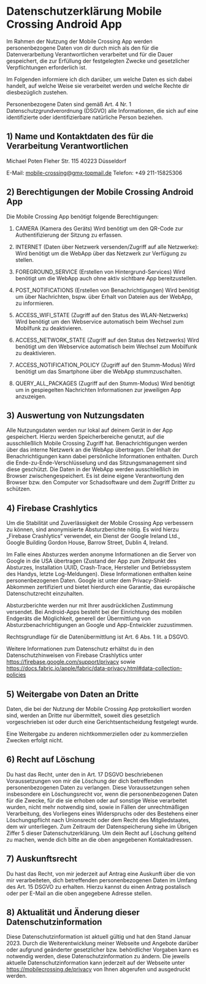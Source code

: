 # Datenschutzerklärung Mobile Crossing Android App

Im Rahmen der Nutzung der Mobile Crossing App werden personenbezogene Daten von dir durch mich als den für die Datenverarbeitung Verantwortlichen verarbeitet und für die Dauer gespeichert, die zur Erfüllung der festgelegten Zwecke und gesetzlicher Verpflichtungen erforderlich ist.

Im Folgenden informiere ich dich darüber, um welche Daten es sich dabei handelt, auf welche Weise sie verarbeitet werden und welche Rechte dir diesbezüglich zustehen.

Personenbezogene Daten sind gemäß Art. 4 Nr. 1 Datenschutzgrundverordnung (DSGVO) alle Informationen, die sich auf eine identifizierte oder identifizierbare natürliche Person beziehen.


## 1) Name und Kontaktdaten des für die Verarbeitung Verantwortlichen

Michael Poten
Fleher Str. 115
40223 Düsseldorf

E-Mail: mobile-crossing@gmx-topmail.de
Telefon: +49 211-15825306
 
## 2) Berechtigungen der Mobile Crossing Android App

Die Mobile Crossing App benötigt folgende Berechtigungen:

1. CAMERA (Kamera des Geräts)
Wird benötigt um den QR-Code zur Authentifizierung der Sitzung zu erfassen.

2. INTERNET (Daten über Netzwerk versenden/Zugriff auf alle Netzwerke):
Wird benötigt um die WebApp über das Netzwerk zur Verfügung zu stellen.

3. FOREGROUND_SERVICE (Erstellen von Hintergrund-Services)
Wird benötigt um die WebApp auch ohne aktiv sichtbare App bereitzustellen.

4. POST_NOTIFICATIONS (Erstellen von Benachrichtigungen)
Wird benötigt um über Nachrichten, bspw. über Erhalt von Dateien aus der WebApp, zu informieren.

5. ACCESS_WIFI_STATE (Zugriff auf den Status des WLAN-Netzwerks)
Wird benötigt um den Webservice automatisch beim Wechsel zum Mobilfunk zu deaktivieren.

6. ACCESS_NETWORK_STATE (Zugriff auf den Status des Netzwerks)
Wird benötigt um den Webservice automatisch beim Wechsel zum Mobilfunk zu deaktivieren.

7. ACCESS_NOTIFICATION_POLICY (Zugriff auf den Stumm-Modus)
Wird benötigt um das Smartphone über die WebApp stummzuschalten.
 
8. QUERY_ALL_PACKAGES (Zugriff auf den Stumm-Modus)
Wird benötigt um in gespiegelten Nachrichten Informationen zur jeweiligen App anzuzeigen.

## 3) Auswertung von Nutzungsdaten

Alle Nutzungsdaten werden nur lokal auf deinem Gerät in der App gespeichert. Hierzu werden Speicherbereiche genutzt, auf die ausschließlich Mobile Crossing Zugriff hat. Benachrichtigungen werden über das interne Netzwerk an die WebApp übertragen. Der Inhalt der Benachrichtigungen kann dabei persönliche Informationen enthalten. Durch die Ende-zu-Ende-Verschlüsselung und das Sitzungsmanagement sind diese geschützt. Die Daten in der WebApp werden ausschließlich im Browser zwischengespeichert. Es ist deine eigene Verantwortung den Browser bzw. den Computer vor Schadsoftware und dem Zugriff Dritter zu schützen.

## 4) Firebase Crashlytics

Um die Stabilität und Zuverlässigkeit der Mobile Crossing App verbessern zu können, sind anonymisierte Absturzberichte nötig. Es wird hierzu „Firebase Crashlytics“ verwendet, ein Dienst der Google Ireland Ltd., Google Building Gordon House, Barrow Street, Dublin 4, Ireland.

Im Falle eines Absturzes werden anonyme Informationen an die Server von Google in die USA übertragen (Zustand der App zum Zeitpunkt des Absturzes, Installation UUID, Crash-Trace, Hersteller und Betriebssystem des Handys, letzte Log-Meldungen). Diese Informationen enthalten keine personenbezogenen Daten. Google ist unter dem Privacy-Shield-Abkommen zertifiziert und bietet hierdurch eine Garantie, das europäische Datenschutzrecht einzuhalten.
 
Absturzberichte werden nur mit Ihrer ausdrücklichen Zustimmung versendet. Bei Android-Apps besteht bei der Einrichtung des mobilen Endgeräts die Möglichkeit, generell der Übermittlung von Absturzbenachrichtigungen an Google und App-Entwickler zuzustimmen.
 
Rechtsgrundlage für die Datenübermittlung ist Art. 6 Abs. 1 lit. a DSGVO.

Weitere Informationen zum Datenschutz erhältst du in den Datenschutzhinweisen von Firebase Crashlytics unter https://firebase.google.com/support/privacy sowie https://docs.fabric.io/apple/fabric/data-privacy.html#data-collection-policies
 
## 5) Weitergabe von Daten an Dritte

Daten, die bei der Nutzung der Mobile Crossing App protokolliert worden sind, werden an Dritte nur übermittelt, soweit dies gesetzlich vorgeschrieben ist oder durch eine Gerichtsentscheidung festgelegt wurde.

Eine Weitergabe zu anderen nichtkommerziellen oder zu kommerziellen Zwecken erfolgt nicht.

## 6) Recht auf Löschung

Du hast das Recht, unter den in Art. 17 DSGVO beschriebenen Voraussetzungen von mir die Löschung der dich betreffenden personenbezogenen Daten zu verlangen. Diese Voraussetzungen sehen insbesondere ein Löschungsrecht vor, wenn die personenbezogenen Daten für die Zwecke, für die sie erhoben oder auf sonstige Weise verarbeitet wurden, nicht mehr notwendig sind, sowie in Fällen der unrechtmäßigen Verarbeitung, des Vorliegens eines Widerspruchs oder des Bestehens einer Löschungspflicht nach Unionsrecht oder dem Recht des Mitgliedstaates, dem wir unterliegen. Zum Zeitraum der Datenspeicherung siehe im Übrigen Ziffer 5 dieser Datenschutzerklärung. Um dein Recht auf Löschung geltend zu machen, wende dich bitte an die oben angegebenen Kontaktadressen.

## 7) Auskunftsrecht

Du hast das Recht, von mir jederzeit auf Antrag eine Auskunft über die von mir verarbeiteten, dich betreffenden personenbezogenen Daten im Umfang des Art. 15 DSGVO zu erhalten. Hierzu kannst du einen Antrag postalisch oder per E-Mail an die oben angegebene Adresse stellen.

## 8) Aktualität und Änderung dieser Datenschutzinformation

Diese Datenschutzinformation ist aktuell gültig und hat den Stand Januar 2023.
Durch die Weiterentwicklung meiner Webseite und Angebote darüber oder aufgrund geänderter gesetzlicher bzw. behördlicher Vorgaben kann es notwendig werden, diese Datenschutzinformation zu ändern. Die jeweils aktuelle Datenschutzinformation kann jederzeit auf der Webseite unter https://mobilecrossing.de/privacy von Ihnen abgerufen und ausgedruckt werden.
